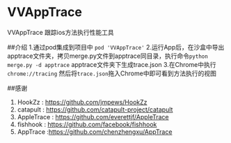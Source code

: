 # VVAppTrace
VVAppTrace 跟踪ios方法执行性能工具

##介绍
1.通过pod集成到项目中 `pod 'VVAppTrace'`
2.运行App后，在沙盒中导出apptrace文件夹，拷贝merge.py文件到apptrace同目录，执行命令`python merge.py -d apptrace` apptrace文件夹下生成trace.json
3.在Chrome中执行`chrome://tracing` 然后将`trace.json`拖入Chrome中即可看到方法执行的视图

##感谢
1. HookZz : https://github.com/jmpews/HookZz
1. catapult : https://github.com/catapult-project/catapult
1. AppleTrace : https://github.com/everettjf/AppleTrace
1. fishhook : https://github.com/facebook/fishhook
1. AppTrace :https://github.com/chenzhengxu/AppTrace
